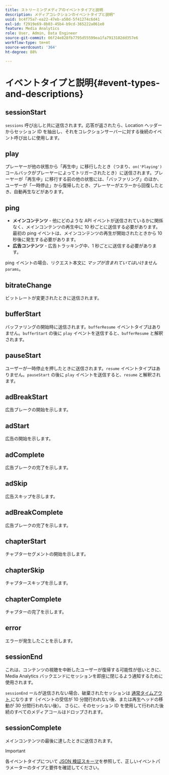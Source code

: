 ```yaml
---
title: ストリーミングメディアのイベントタイプと説明
description: メディアコレクションのイベントタイプと説明"
uuid: bc4f75a7-ea22-47eb-a50d-5f41274c6d41
exl-id: f2919e69-8b03-45b4-b9cd-365222a061e0
feature: Media Analytics
role: User, Admin, Data Engineer
source-git-commit: 06f24e828fb7795d55599ea1fa7913182dd357e6
workflow-type: tm+mt
source-wordcount: '364'
ht-degree: 88%

---
```


# イベントタイプと説明{#event-types-and-descriptions}

## sessionStart

`sessions` 呼び出しと共に送信されます。応答が返されたら、Location ヘッダーからセッション ID を抽出し、それをコレクションサーバーに対する後続のイベント呼び出しに使用します。

## play

プレーヤーが他の状態から「再生中」に移行したとき（つまり、`on('Playing')` コールバックがプレーヤーによってトリガーされたとき）に送信されます。プレーヤーが「再生中」に移行する前の他の状態には、「バッファリング」のほか、ユーザーが「一時停止」から復帰したとき、プレーヤーがエラーから回復したとき、自動再生などがあります。

## ping

* **メインコンテンツ** - 他にどのような API イベントが送信されているかに関係なく、メインコンテンツの再生中に 10 秒ごとに送信する必要があります。最初の ping イベントは、メインコンテンツの再生が開始されたときから 10 秒後に発生する必要があります。
* **広告コンテンツ** - 広告トラッキング中、1 秒ごとに送信する必要があります。

ping イベントの場合、リクエスト本文に *マップが含まれていては*&#x200B;いけません`params`。

## bitrateChange

ビットレートが変更されたときに送信されます。

## bufferStart

バッファリングの開始時に送信されます。`bufferResume` イベントタイプはありません。`bufferStart` の後に `play` イベントを送信すると、`bufferResume` と解釈されます。

## pauseStart

ユーザーが一時停止を押したときに送信されます。`resume` イベントタイプはありません。`pauseStart` の後に `play` イベントを送信すると、`resume` と解釈されます。

## adBreakStart

広告ブレークの開始を示します。

## adStart

広告の開始を示します。

## adComplete

広告ブレークの完了を示します。

## adSkip

広告スキップを示します。

## adBreakComplete

広告ブレークの完了を示します。

## chapterStart

チャプターセグメントの開始を示します。

## chapterSkip

チャプタースキップを示します。

## chapterComplete

チャプターの完了を示します。

## error

エラーが発生したことを示します。

## sessionEnd

これは、コンテンツの視聴を中断したユーザーが復帰する可能性が低いときに、Media Analytics バックエンドにセッションを即座に閉じるよう通知するために使用されます。

`sessionEnd` ールが送信されない場合、破棄されたセッションは [ 通常タイムアウト ](../mc-api-impl/mc-api-timeout.md) になります（イベントの受信が 10 分間行われない後、または再生ヘッドの移動が 30 分間行われない後）。 さらに、そのセッション ID を使用して行われた後続のすべてのメディアコールはドロップされます。

## sessionComplete

メインコンテンツの最後に達したときに送信されます。

>[!IMPORTANT]
>
>各イベントタイプについて [JSON 検証スキーマ](mc-api-json-validation.md)を参照して、正しいイベントパラメーターのタイプと要件を確認してください。
